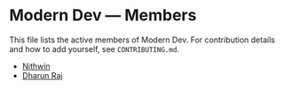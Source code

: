# Modern Dev — Members

This file lists the active members of Modern Dev. For contribution details and how to add yourself, see `CONTRIBUTING.md`.

- [Nithwin](https://github.com/Nithwin)
- [Dharun Raj](https://github.com/Raju251004)
